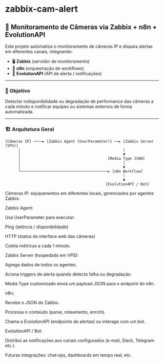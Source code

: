 # zabbix-cam-alert
## 📸 Monitoramento de Câmeras via Zabbix + n8n + EvolutionAPI

Este projeto automatiza o monitoramento de câmeras IP e dispara alertas em diferentes canais, integrando:

- 🖥️ **Zabbix** (servidor de monitoramento)
- 🤖 **n8n** (orquestração de workflows)
- 🔗 **EvolutionAPI** (API de alerta / notificações)

---

### 🎯 Objetivo

Detectar indisponibilidade ou degradação de performance das câmeras a cada minuto e notificar equipes ou sistemas externos de forma automatizada.

---

### 🏗 Arquitetura Geral

```text
[Câmeras IP] ────► [Zabbix Agent (UserParameter)] ──► [Zabbix Server (VPS)]
      │                                               │
      │                                               ▼
      │                                        [Media Type JSON]
      │                                               │
      │                                               ▼
      └────────────────────────────────────────► [n8n Workflow]
                                                      │
                                                      ▼
                                              [EvolutionAPI / Bot]
```

Câmeras IP: equipamentos em diferentes locais, gerenciados por agentes Zabbix.

Zabbix Agent:

Usa UserParameter para executar:

Ping (latência / disponibilidade)

HTTP (status da interface web das câmeras)

Coleta métricas a cada 1 minuto.

Zabbix Server (hospedado em VPS):

Agrega dados de todos os agentes.

Aciona triggers de alerta quando detecta falha ou degradação.

Media Type customizado envia um payload JSON para o endpoint do n8n.

n8n:

Recebe o JSON do Zabbix.

Processa o conteúdo (parse, roteamento, enrich).

Chama a EvolutionAPI (endpoints de alertas) ou interage com um bot.

EvolutionAPI / Bot:

Distribui as notificações aos canais configurados (e-mail, Slack, Telegram etc.).

Futuras integrações: chat‐ops, dashboards em tempo real, etc.
